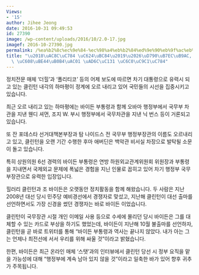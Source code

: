 ```yaml
---
Views:
- '15'
author: Jihee Jeong
date: 2016-10-31 09:49:53
id: 27390
image: /wp-content/uploads/2016/10/2.0-17.jpg
imagef: 2016-10-27390.jpg
permalink: /%ea%b2%8c%ec%9e%84-%ec%98%a4%eb%b2%84%ed%9e%90%eb%9f%ac%eb%a6%ac-%eb%b2%8c%ec%8d%a8-%ec%98%88%eb%b9%84%eb%82%b4%ea%b0%81-%ea%b5%ac%ec%84%b1-%ec%9b%80%ec%a7%81%ec%9e%84/
title: "\u2018\uAC8C\uC784 \uC624\uBC84\u2019\u2026\uD790\uB7EC\uB9AC, \uBC8C\uC368\
  \ \uC608\uBE44\uB0B4\uAC01 \uAD6C\uC131 \uC6C0\uC9C1\uC784"
---
```


정치전문 매체 ‘더힐’과 ‘폴리티코’ 등의 어제 보도에 따르면 차기 대통령으로 유력시 되고 있는 클린턴 내각의 하마평이 정계에 오르 내리고 있어 국민들의 시선을 집중시키고 있습니다.

최근 오르 내리고 있는 하마평에는 바이든 부통령과 함께 오바마 행정부에서 국무부 차관을 지낸 웬디 셔먼, 조지 W. 부시 행정부에서 국무차관을 지낸 닉 번스 등이 거론되고 있습니다.

또 잔 포데스타 선거대책본부장과 탐 나이드스 전 국무부 행정부장관의 이름도 오르내리고 있고, 클린턴을 오랜 기간 수행한 후마 애버딘은 백악관 비서실 차장으로 발탁될 소문이 돌고 있습니다.

특히 상원의원 6선 경력의 바이든 부통령은 연방 하원외교관계위원회 위원장과 부통령을 지내면서 국제외교 문제에 폭넓은 경험을 지닌 인물로 꼽히고 있어 차기 행정부 국무부장관으로 유력한 입장입니다.

힐러리 클린턴과 조 바이든은 오랫동안 정치활동을 함께 해왔습니다. 두 사람은 지난 2008년 대선 당시 민주당 예비경선에서 경쟁자로 맞섰고, 지난해 클린턴이 대선 출마를 선언하면서도 가장 신경을 썼던 경쟁자는 바로 바이든 이었습니다.

클린턴이 국무장관 시절 개인 이메일 사용 등으로 수세에 몰리던 당시 바이든은 그를 대체할 수 있는 카드로 부상을 하기도 했었는데, 바이든이 지난해 10월 불출마를 선언하자, 클린턴을 곧 바로 트위터를 통해 “바이든 부통령과 역사는 끝나지 않았다. 내가 아는 그는 언제나 최전선에 서서 우리를 위해 싸울 것”이라고 밝혔습니다.

한편, 바이든은 최근 온라인 매체 ‘스탯’과의 인터뷰에서 클린턴 당선 시 정부 요직을 맡을 가능성에 대해 “행정부에 계속 남아 있지 않을 것”이라고 일축한 바가 있어 향후 귀추가 주목됩니다.